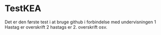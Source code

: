 # TestKEA
Det er den første test i at bruge github i forbindelse med undervisningen
1 Hastag er overskrift 2 hastags er 2. overskrift osv.
